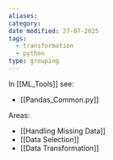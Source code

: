 ```yaml
---
aliases: 
category: 
date modified: 27-07-2025
tags:
  - transformation
  - python
type: grouping
---
```

In [[ML_Tools]] see:
- [[Pandas_Common.py]]

Areas:
- [[Handling Missing Data]] 
- [[Data Selection]]
- [[Data Transformation]]


